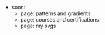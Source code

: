 - soon:
    - page: patterns and gradients
    - page: courses and certifications
    - page: my svgs